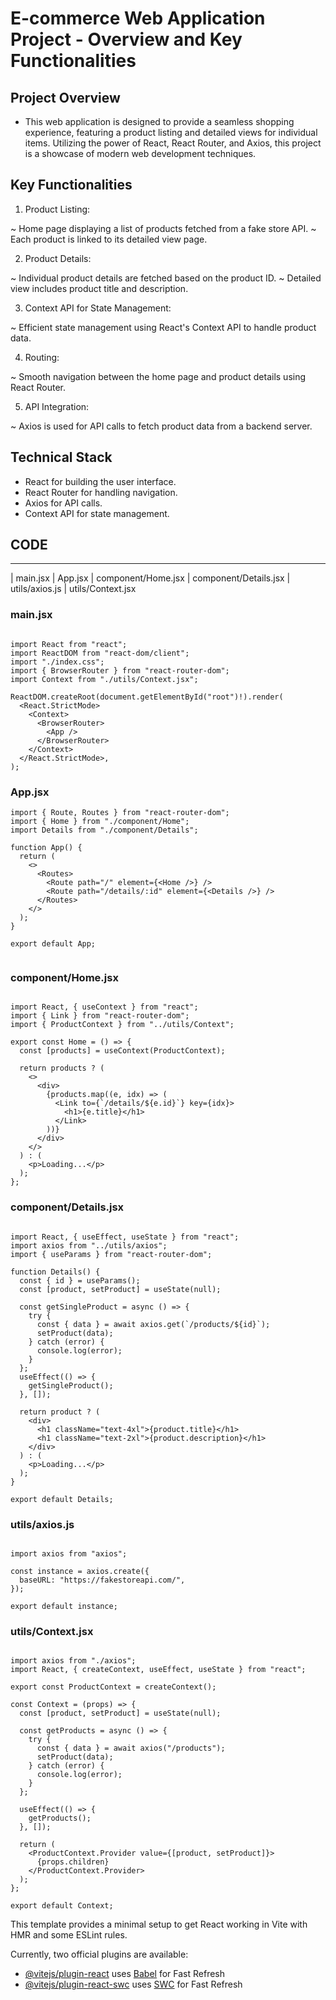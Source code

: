 # E-commerce Web Application Project - Overview and Key Functionalities

## Project Overview

* This web application is designed to provide a seamless shopping experience, featuring a product listing and detailed views for individual items. Utilizing the power of React, React Router, and Axios, this project is a showcase of modern web development techniques.

## Key Functionalities

1. Product Listing:

~ Home page displaying a list of products fetched from a fake store API.
~ Each product is linked to its detailed view page.

2. Product Details:

~ Individual product details are fetched based on the product ID.
~ Detailed view includes product title and description.

3. Context API for State Management:

~ Efficient state management using React's Context API to handle product data.

4. Routing:

~ Smooth navigation between the home page and product details using React Router.

5. API Integration:

~ Axios is used for API calls to fetch product data from a backend server.

## Technical Stack

- React for building the user interface.
- React Router for handling navigation.
- Axios for API calls.
- Context API for state management.


## CODE
***

| main.jsx | App.jsx | component/Home.jsx | component/Details.jsx | utils/axios.js | utils/Context.jsx

### main.jsx
```

import React from "react";
import ReactDOM from "react-dom/client";
import "./index.css";
import { BrowserRouter } from "react-router-dom";
import Context from "./utils/Context.jsx";

ReactDOM.createRoot(document.getElementById("root")!).render(
  <React.StrictMode>
    <Context>
      <BrowserRouter>
        <App />
      </BrowserRouter>
    </Context>
  </React.StrictMode>,
);

```

### App.jsx
```
import { Route, Routes } from "react-router-dom";
import { Home } from "./component/Home";
import Details from "./component/Details";

function App() {
  return (
    <>
      <Routes>
        <Route path="/" element={<Home />} />
        <Route path="/details/:id" element={<Details />} />
      </Routes>
    </>
  );
}

export default App;


```

### component/Home.jsx
```

import React, { useContext } from "react";
import { Link } from "react-router-dom";
import { ProductContext } from "../utils/Context";

export const Home = () => {
  const [products] = useContext(ProductContext);

  return products ? (
    <>
      <div>
        {products.map((e, idx) => (
          <Link to={`/details/${e.id}`} key={idx}>
            <h1>{e.title}</h1>
          </Link>
        ))}
      </div>
    </>
  ) : (
    <p>Loading...</p>
  );
};

```

### component/Details.jsx

```

import React, { useEffect, useState } from "react";
import axios from "../utils/axios";
import { useParams } from "react-router-dom";

function Details() {
  const { id } = useParams();
  const [product, setProduct] = useState(null);

  const getSingleProduct = async () => {
    try {
      const { data } = await axios.get(`/products/${id}`);
      setProduct(data);
    } catch (error) {
      console.log(error);
    }
  };
  useEffect(() => {
    getSingleProduct();
  }, []);

  return product ? (
    <div>
      <h1 className="text-4xl">{product.title}</h1>
      <h1 className="text-2xl">{product.description}</h1>
    </div>
  ) : (
    <p>Loading...</p>
  );
}

export default Details;

```

### utils/axios.js

```

import axios from "axios";

const instance = axios.create({
  baseURL: "https://fakestoreapi.com/",
});

export default instance;

```

### utils/Context.jsx

```

import axios from "./axios";
import React, { createContext, useEffect, useState } from "react";

export const ProductContext = createContext();

const Context = (props) => {
  const [product, setProduct] = useState(null);

  const getProducts = async () => {
    try {
      const { data } = await axios("/products");
      setProduct(data);
    } catch (error) {
      console.log(error);
    }
  };

  useEffect(() => {
    getProducts();
  }, []);

  return (
    <ProductContext.Provider value={[product, setProduct]}>
      {props.children}
    </ProductContext.Provider>
  );
};

export default Context;

```






This template provides a minimal setup to get React working in Vite with HMR and some ESLint rules.

Currently, two official plugins are available:

- [@vitejs/plugin-react](https://github.com/vitejs/vite-plugin-react/blob/main/packages/plugin-react/README.md) uses [Babel](https://babeljs.io/) for Fast Refresh
- [@vitejs/plugin-react-swc](https://github.com/vitejs/vite-plugin-react-swc) uses [SWC](https://swc.rs/) for Fast Refresh
